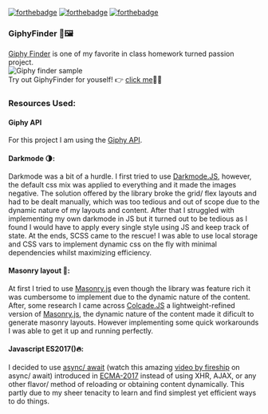 [![forthebadge](https://forthebadge.com/images/badges/made-with-javascript.svg)](https://forthebadge.com)
[![forthebadge](https://forthebadge.com/images/badges/contains-cat-gifs.svg)](https://forthebadge.com)
[![forthebadge](https://forthebadge.com/images/badges/built-with-love.svg)](https://forthebadge.com)
### GiphyFinder 🔎🖼
[Giphy Finder](giphyFinder/) is one of my favorite in class homework turned passion project.  
![Giphy finder sample](GitHubAssets/giphyfinder.gif)  
Try out GiphyFinder for youself! 👉 [click me](https://people.rit.edu/ag9126/235/GiphyFinder/ "A link to giphy finder")🐱‍🐉
### Resources Used:
#### Giphy API
For this project I am using the [Giphy API](https://developers.giphy.com/).

#### Darkmode 🌗:
Darkmode was a bit of a hurdle. I first tried to use [Darkmode.JS](https://darkmodejs.learn.uno/), however, the default css mix was applied to everything and it made the images negative. The solution offered by the library broke the grid/ flex layouts and had to be dealt manually, which was too tedious and out of scope due to the dynamic nature of my layouts and content.
After that I struggled with implementing my own darkmode in JS but it turned out to be tedious as I found I would have to apply every single style using JS and keep track of state.
At the ends, SCSS came to the rescue! I was able to use local storage and CSS vars to implement dynamic css on the fly with minimal dependencies whilst maximizing efficiency.

#### Masonry layout 📰:
At first I tried to use [Masonry.js](https://masonry.desandro.com/) even though the library was feature rich it was cumbersome to implement due to the dynamic nature of the content.
After, some research I came across [Colcade.JS](https://github.com/desandro/colcade) a lightweight-refined version of [Masonry.js](https://masonry.desandro.com/), the dynamic nature of the content made it dificult to generate masonry layouts. However implementing some quick workarounds I was able to get it up and running perfectly.

#### Javascript ES2017()🔥:
I decided to use [async/ await](https://developer.mozilla.org/en-US/docs/Web/JavaScript/Reference/Statements/async_function) (watch this amazing [video by fireship](https://www.youtube.com/watch?v=vn3tm0quoqE) on async/ await) introduced in [ECMA-2017](https://www.ecma-international.org/ecma-262/8.0/#sec-async-function-definitions) instead of using XHR, AJAX, or any other flavor/ method of reloading or obtaining content dynamically. This partly due to my sheer tenacity to learn and find simplest yet efficient ways to do things. 
